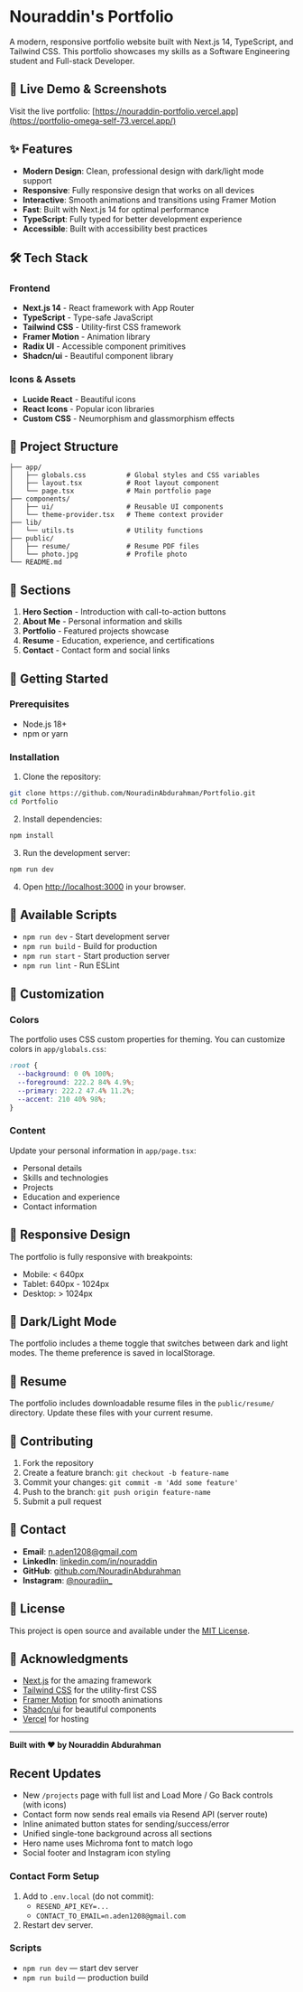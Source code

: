 # Nouraddin's Portfolio

A modern, responsive portfolio website built with Next.js 14, TypeScript, and Tailwind CSS. This portfolio showcases my skills as a Software Engineering student and Full-stack Developer.

## 🚀 Live Demo & Screenshots

Visit the live portfolio: [https://nouraddin-portfolio.vercel.app](https://portfolio-omega-self-73.vercel.app/)

## ✨ Features

- **Modern Design**: Clean, professional design with dark/light mode support
- **Responsive**: Fully responsive design that works on all devices
- **Interactive**: Smooth animations and transitions using Framer Motion
- **Fast**: Built with Next.js 14 for optimal performance
- **TypeScript**: Fully typed for better development experience
- **Accessible**: Built with accessibility best practices

## 🛠️ Tech Stack

### Frontend
- **Next.js 14** - React framework with App Router
- **TypeScript** - Type-safe JavaScript
- **Tailwind CSS** - Utility-first CSS framework
- **Framer Motion** - Animation library
- **Radix UI** - Accessible component primitives
- **Shadcn/ui** - Beautiful component library

### Icons & Assets
- **Lucide React** - Beautiful icons
- **React Icons** - Popular icon libraries
- **Custom CSS** - Neumorphism and glassmorphism effects

## 📁 Project Structure

```
├── app/
│   ├── globals.css          # Global styles and CSS variables
│   ├── layout.tsx           # Root layout component
│   └── page.tsx             # Main portfolio page
├── components/
│   ├── ui/                  # Reusable UI components
│   └── theme-provider.tsx   # Theme context provider
├── lib/
│   └── utils.ts             # Utility functions
├── public/
│   ├── resume/              # Resume PDF files
│   └── photo.jpg            # Profile photo
└── README.md
```

## 🎯 Sections

1. **Hero Section** - Introduction with call-to-action buttons
2. **About Me** - Personal information and skills
3. **Portfolio** - Featured projects showcase
4. **Resume** - Education, experience, and certifications
5. **Contact** - Contact form and social links

## 🚀 Getting Started

### Prerequisites
- Node.js 18+ 
- npm or yarn

### Installation

1. Clone the repository:
```bash
git clone https://github.com/NouradinAbdurahman/Portfolio.git
cd Portfolio
```

2. Install dependencies:
```bash
npm install
```

3. Run the development server:
```bash
npm run dev
```

4. Open [http://localhost:3000](http://localhost:3000) in your browser.

## 📝 Available Scripts

- `npm run dev` - Start development server
- `npm run build` - Build for production
- `npm run start` - Start production server
- `npm run lint` - Run ESLint

## 🎨 Customization

### Colors
The portfolio uses CSS custom properties for theming. You can customize colors in `app/globals.css`:

```css
:root {
  --background: 0 0% 100%;
  --foreground: 222.2 84% 4.9%;
  --primary: 222.2 47.4% 11.2%;
  --accent: 210 40% 98%;
}
```

### Content
Update your personal information in `app/page.tsx`:
- Personal details
- Skills and technologies
- Projects
- Education and experience
- Contact information

## 📱 Responsive Design

The portfolio is fully responsive with breakpoints:
- Mobile: < 640px
- Tablet: 640px - 1024px
- Desktop: > 1024px

## 🌙 Dark/Light Mode

The portfolio includes a theme toggle that switches between dark and light modes. The theme preference is saved in localStorage.

## 📄 Resume

The portfolio includes downloadable resume files in the `public/resume/` directory. Update these files with your current resume.

## 🤝 Contributing

1. Fork the repository
2. Create a feature branch: `git checkout -b feature-name`
3. Commit your changes: `git commit -m 'Add some feature'`
4. Push to the branch: `git push origin feature-name`
5. Submit a pull request

## 📧 Contact

- **Email**: n.aden1208@gmail.com
- **LinkedIn**: [linkedin.com/in/nouraddin](https://linkedin.com/in/nouraddin)
- **GitHub**: [github.com/NouradinAbdurahman](https://github.com/NouradinAbdurahman)
- **Instagram**: [@nouradiin_](https://instagram.com/nouradiin_)

## 📜 License

This project is open source and available under the [MIT License](LICENSE).

## 🙏 Acknowledgments

- [Next.js](https://nextjs.org/) for the amazing framework
- [Tailwind CSS](https://tailwindcss.com/) for the utility-first CSS
- [Framer Motion](https://www.framer.com/motion/) for smooth animations
- [Shadcn/ui](https://ui.shadcn.com/) for beautiful components
- [Vercel](https://vercel.com/) for hosting

---

**Built with ❤️ by Nouraddin Abdurahman**


## Recent Updates
- New `/projects` page with full list and Load More / Go Back controls (with icons)
- Contact form now sends real emails via Resend API (server route)
- Inline animated button states for sending/success/error
- Unified single-tone background across all sections
- Hero name uses Michroma font to match logo
- Social footer and Instagram icon styling

### Contact Form Setup
1. Add to `.env.local` (do not commit):
   - `RESEND_API_KEY=...`
   - `CONTACT_TO_EMAIL=n.aden1208@gmail.com`
2. Restart dev server.

### Scripts
- `npm run dev` — start dev server
- `npm run build` — production build

